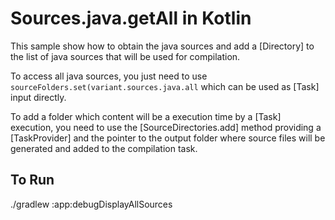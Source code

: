 # Sources.java.getAll in Kotlin
This sample show how to obtain the java sources and add a [Directory] to the list of java sources
that will be used for compilation.

To access all java sources, you just need to use
`sourceFolders.set(variant.sources.java.all`
which can be used as [Task] input directly.

To add a folder which content will be  a execution time by a [Task] execution, you need
to use the [SourceDirectories.add] method providing a [TaskProvider] and the pointer to the output folder
where source files will be generated and added to the compilation task.

## To Run
./gradlew :app:debugDisplayAllSources
